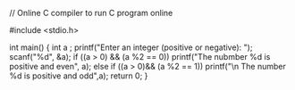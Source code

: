 // Online C compiler to run C program online

#include <stdio.h>

int main() {
 int a ;
    printf("Enter an integer (positive or negative): ");
    scanf("%d", &a);
    if ((a > 0) && (a %2 == 0))
      printf("The nubmber %d is positive and even", a);
     else if ((a > 0)&&  (a %2 == 1))
        printf("\n The number  %d is positive and odd",a);
     return 0;
  }
